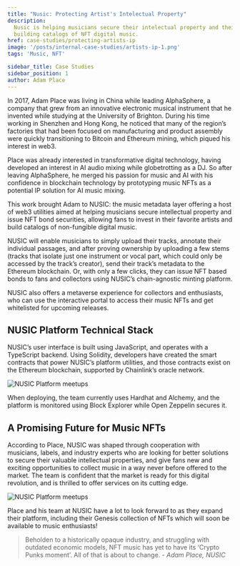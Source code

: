 ```yaml
---
title: "Nusic: Protecting Artist's Intelectual Property"
description:
  Nusic is helping musicians secure their intelectual property and their fans to invest in their favorite artists by
  building catalogs of NFT digital music.
href: case-studies/protecting-artists-ip
image: '/posts/internal-case-studies/artists-ip-1.png'
tags: 'Music, NFT'

sidebar_title: Case Studies
sidebar_position: 1
author: Adam Place
---
```


In 2017, Adam Place was living in China while leading AlphaSphere, a company that grew from an innovative electronic
musical instrument that he invented while studying at the University of Brighton. During his time working in Shenzhen
and Hong Kong, he noticed that many of the region’s factories that had been focused on manufacturing and product
assembly were quickly transitioning to Bitcoin and Ethereum mining, which piqued his interest in web3.

Place was already interested in transformative digital technology, having developed an interest in AI audio mixing while
globetrotting as a DJ. So after leaving AlphaSphere, he merged his passion for music and AI with his confidence in
blockchain technology by prototyping music NFTs as a potential IP solution for AI music mixing.

This work brought Adam to NUSIC: the music metadata layer offering a host of web3 utilities aimed at helping musicians
secure intellectual property and issue NFT bond securities, allowing fans to invest in their favorite artists and build
catalogs of non-fungible digital music.

NUSIC will enable musicians to simply upload their tracks, annotate their individual passages, and after proving
ownership by uploading a few stems (tracks that isolate just one instrument or vocal part, which could only be accessed
by the track’s creator), send their track’s metadata to the Ethereum blockchain. Or, with only a few clicks, they can
issue NFT based bonds to fans and collectors using NUSIC’s chain-agnostic minting platform.

NUSIC also offers a metaverse experience for collectors and enthusiasts, who can use the interactive portal to access
their music NFTs and get whitelisted for upcoming releases.

## NUSIC Platform Technical Stack

NUSIC’s user interface is built using JavaScript, and operates with a TypeScript backend. Using Solidity, developers
have created the smart contracts that power NUSIC’s platform utilities, and those contracts exist on the Ethereum
blockchain, supported by Chainlink’s oracle network.

![NUSIC Platform meetups](/posts/internal-case-studies/musician-ip-2.png)

When deploying, the team currently uses Hardhat and Alchemy, and the platform is monitored using Block Explorer while
Open Zeppelin secures it.

## A Promising Future for Music NFTs

According to Place, NUSIC was shaped through cooperation with musicians, labels, and industry experts who are looking
for better solutions to secure their valuable intellectual properties, and give fans new and exciting opportunities to
collect music in a way never before offered to the market. The team is confident that the market is ready for this
digital revolution, and is thrilled to offer services on its cutting edge.

![NUSIC Platform meetups](/posts/internal-case-studies/musician-ip-1.png)

Place and his team at NUSIC have a lot to look forward to as they expand their platform, including their Genesis
collection of NFTs which will soon be available to music enthusiasts!

> Beholden to a historically opaque industry, and struggling with outdated economic models, NFT music has yet to have
> its ‘Crypto Punks moment’. All of that is about to change. _- Adam Place, NUSIC_
